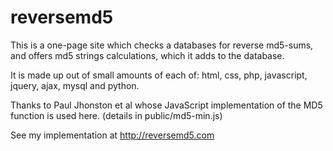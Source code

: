 reversemd5
==========


This is a one-page site which checks a databases for reverse md5-sums,
and offers md5 strings calculations, which it adds to the database.

It is made up out of small amounts of each of:
html, css, php, javascript, jquery, ajax, mysql and python.


Thanks to Paul Jhonston et al whose JavaScript implementation of the MD5 function is used here.
(details in public/md5-min.js)

See my implementation at http://reversemd5.com
